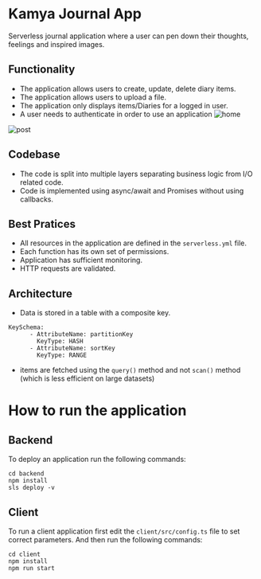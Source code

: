 # Kamya Journal App

Serverless journal application where a user can pen down their thoughts, feelings and inspired images.

## Functionality 

- The application allows users to create, update, delete diary items.
- The application allows users to upload a file. 
- The application only displays items/Diaries for a logged in user.
- A user needs to authenticate in order to use an application
![home](https://github.com/rpuggian/cloud-developer-capstone/blob/master/screenshots/home.png)

![post](https://github.com/rpuggian/cloud-developer-capstone/blob/master/screenshots/post.png)
## Codebase

- The code is split into multiple layers separating business logic from I/O related code.
- Code is implemented using async/await and Promises without using callbacks.

## Best Pratices

- All resources in the application are defined in the `serverless.yml` file.
- Each function has its own set of permissions.
- Application has sufficient monitoring.
- HTTP requests are validated.

## Architecture

- Data is stored in a table with a composite key.

```
KeySchema:
      - AttributeName: partitionKey
        KeyType: HASH
      - AttributeName: sortKey
        KeyType: RANGE
```

- items are fetched using the `query()` method and not `scan()` method (which is less efficient on large datasets)


# How to run the application

## Backend

To deploy an application run the following commands:

```
cd backend
npm install
sls deploy -v
```

## Client

To run a client application first edit the `client/src/config.ts` file to set correct parameters. And then run the following commands:

```
cd client
npm install
npm run start
```
